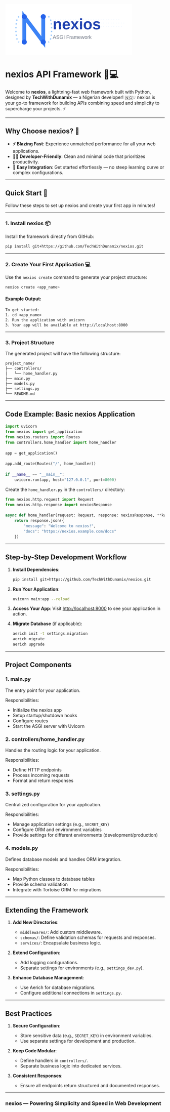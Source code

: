 ![nexios Logo](logo.svg)
# nexios API Framework 🚀💻

Welcome to **nexios**, a lightning-fast web framework built with Python, designed by **TechWithDunamix** — a Nigerian developer! 🇳🇬💡 nexios is your go-to framework for building APIs combining speed and simplicity to supercharge your projects. ⚡

---

## Why Choose nexios? 🤔

- **⚡ Blazing Fast**: Experience unmatched performance for all your web applications.
- **👨‍💻 Developer-Friendly**: Clean and minimal code that prioritizes productivity.
- **🔌 Easy Integration**: Get started effortlessly — no steep learning curve or complex configurations.

---

## Quick Start 🚀

Follow these steps to set up nexios and create your first app in minutes!

---

### 1. Install nexios 📦

Install the framework directly from GitHub:

```bash
pip install git+https://github.com/TechWithDunamix/nexios.git
```

---

### 2. Create Your First Application 💻

Use the `nexios create` command to generate your project structure:

```bash
nexios create <app_name>
```

#### Example Output:
```plaintext
To get started:
1. cd <app_name>
2. Run the application with uvicorn
3. Your app will be available at http://localhost:8000
```

---

### 3. Project Structure

The generated project will have the following structure:

```plaintext
project_name/
├── controllers/
│   └── home_handler.py
├── main.py
├── models.py
├── settings.py
└── README.md
```

---

## Code Example: Basic nexios Application

```python
import uvicorn
from nexios import get_application
from nexios.routers import Routes
from controllers.home_handler import home_handler

app = get_application()

app.add_route(Routes("/", home_handler))

if __name__ == "__main__":
    uvicorn.run(app, host="127.0.0.1", port=8000)
```

Create the `home_handler.py` in the `controllers/` directory:

```python
from nexios.http.request import Request
from nexios.http.response import nexiosResponse

async def home_handler(request: Request, response: nexiosResponse, **kwargs):
    return response.json({
        "message": "Welcome to nexios!",
        "docs": "https://nexios.example.com/docs"
    })
```

---

## Step-by-Step Development Workflow

1. **Install Dependencies**:
   ```bash
   pip install git+https://github.com/TechWithDunamix/nexios.git
   ```

2. **Run Your Application**:
   ```bash
   uvicorn main:app --reload
   ```

3. **Access Your App**:
   Visit [http://localhost:8000](http://localhost:8000) to see your application in action.

4. **Migrate Database** (if applicable):
   ```bash
   aerich init -t settings.migration
   aerich migrate
   aerich upgrade
   ```

---

## Project Components

### **1. main.py**

The entry point for your application.

Responsibilities:
- Initialize the nexios app
- Setup startup/shutdown hooks
- Configure routes
- Start the ASGI server with Uvicorn

### **2. controllers/home_handler.py**

Handles the routing logic for your application.

Responsibilities:
- Define HTTP endpoints
- Process incoming requests
- Format and return responses

### **3. settings.py**

Centralized configuration for your application.

Responsibilities:
- Manage application settings (e.g., `SECRET_KEY`)
- Configure ORM and environment variables
- Provide settings for different environments (development/production)

### **4. models.py**

Defines database models and handles ORM integration.

Responsibilities:
- Map Python classes to database tables
- Provide schema validation
- Integrate with Tortoise ORM for migrations

---

## Extending the Framework

1. **Add New Directories**:
   - `middlewares/`: Add custom middleware.
   - `schemas/`: Define validation schemas for requests and responses.
   - `services/`: Encapsulate business logic.

2. **Extend Configuration**:
   - Add logging configurations.
   - Separate settings for environments (e.g., `settings_dev.py`).

3. **Enhance Database Management**:
   - Use Aerich for database migrations.
   - Configure additional connections in `settings.py`.

---

## Best Practices

1. **Secure Configuration**:
   - Store sensitive data (e.g., `SECRET_KEY`) in environment variables.
   - Use separate settings for development and production.

2. **Keep Code Modular**:
   - Define handlers in `controllers/`.
   - Separate business logic into dedicated services.

3. **Consistent Responses**:
   - Ensure all endpoints return structured and documented responses.

---

### nexios — Powering Simplicity and Speed in Web Development 